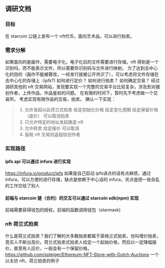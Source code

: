 ## 调研文档
### 目标
在 starcoin 公链上发布一个 nft代币，面向艺术品，可以进行拍卖。
### 需求分解
如果面向的是画作，需要电子化，电子化后的文件需要进行存储。nft 得到是一个识别吗，而不能表示文件，所以需要将识别码与文件进行映射。
为了达到去中心化的目的（画作不能被篡改，一经发行就被公开共识了），可以考虑将文件存储在去中心化的存储上（ipfs?)
如何进行定价？
如何进行拍卖？
如何确定交易？
经过调研其他的 nft 交易网站，发现要实现一个完整的交易平台比较复杂，涉及到对接创作者，上传作品，作品鉴权的问题。
在有限的时间下，暂时先不考虑做一个交易所。
考虑实现有限作品的交易，拍卖。
确认一下实现：
> 1. 允许发起以此荷兰式拍卖
> 	给定初始化价格
> 	给定变化周期
> 	给定保留价格（底价）
> 	可以取消拍卖
> 2. 只允许特定的地址发起铸造 nft
> 3. 允许转卖
>	给定报价
>	可以取消
> 4. 版税 nft
> 	交易则返程给创作者
### 实现路径
#### ipfs api 可以通过 infura 进行实现
https://infura.io/product/ipfs
如果是自己启动 ipfs讲点的话有点麻烦，通过 infura，可以方便的进行存储，缺点是依赖于中心话的 infura，优点是把一些杂乱的工作交给了别人
#### 前端与 starcoin 链（合约）的交互可以通过 starcoin sdk(npm) 实现
前端需要获得钱包的授权，前端的函数调用钱包（starmask)
### nft 荷兰式拍卖
什么是荷兰式拍卖？我们了解的大多数拍卖都属于英格兰式拍卖，也叫增价拍卖，竞买人不断出高价。荷兰式拍卖式拍卖人给定一个起始价格，然后以一定降幅报价，直至有人应价，一般会有一个保留价格。
https://github.com/ssteiger/Ethereum-NFT-Store-with-Dutch-Auctions
一个以太坊 nft，荷兰拍卖的例子